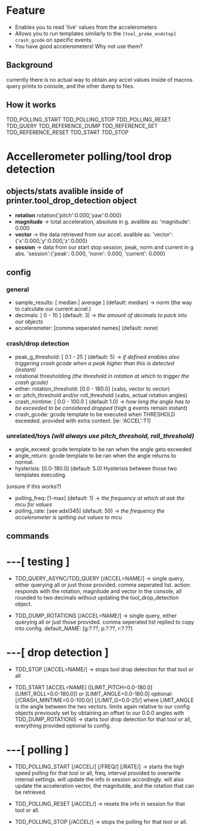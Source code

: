 # Feature

- Enables you to read 'live' values from the accelerometers
- Allows you to run templates similarly to the `[tool_probe_endstop]` `crash_gcode` on specific events.
- You have good accelerometers! Why not use them?

## Background

currently there is no actual way to obtain any accel values inside of macros. query prints to console, and the other dump to files.



## How it works

TDD_POLLING_START
TDD_POLLING_STOP
TDD_POLLING_RESET
TDD_QUERY
TDD_REFERENCE_DUMP
TDD_REFERENCE_SET
TDD_REFERENCE_RESET
TDD_START
TDD_STOP



# Accellerometer polling/tool drop detection

## objects/stats avalible inside of printer.tool_drop_detection object

- **rotation**
rotation{'pitch':0.000,'yaw':0.000}
- **magnitude** -> total acceleration, absolute in g. avalible as:
'magnitude': 0.000
- **vector** -> the data retrieved from our accel. avalible as:
'vector':{'x':0.000,'y':0.000,'z':0.000}
- **session** -> data from our start stop session, peak, norm and current in g abs.
'session':{'peak': 0.000, 'norm': 0.000, 'current': 0.000}

## config

### general
- sample_results: [ median | average ] (default: median) -> *norm* (the way to calculate our current accel.)
- decimals: [ 0 - 10 ] (default: 3) -> *the amount of decimals to pack into our objects*
- accelerometer: [comma seperated names] (default: none)

### crash/drop detection
- peak_g_threshold: [ 0.1 - 25 ] (default: 5) -> *if defined enables also triggering crash gcode when a peak higher than this is detected (instant)*
- rotational thresholding *(the threshold in rotation at which to trigger the crash gcode)*
 - either:  rotation_threshold: [0.0 - 180.0] (±abs, vector to vector)
 - or:      pitch_threshold and/or roll_threshold (±abs, actual rotation angles)
- crash_mintime: [ 0.0 - 100.0 ] (default 1.0) -> *how long the angle has to be exceeded to be considered dropped* (high g events remain instant)
- crash_gcode: gcode template to be executed when THRESHOLD exceeded. provided with extra context: [ie: 'ACCEL':T1]

### unrelated/toys *(will always use pitch_threshold, roll_threshold)*
- angle_exceed: gcode template to be ran when the angle gets exceeded
- angle_return: gcode template to be ran when the angle returns to normal.
- hysterisis: [0.0-180.0] (default: 5.0) Hysterisis between those two templates executing.

(unsure if this works?)
- polling_freq: [1-max] (default: 1) -> *the frequency at which at ask the mcu for values*
- polling_rate: [see adxl345] (default: 50) -> *the frequency the accelerometer is spitting out values to mcu*

## commands

# ---[ testing ]
 - TDD_QUERY_ASYNC/TDD_QUERY [/ACCEL=NAME/]
-> single query, either querying all or just those provided. comma seperated list.
action: responds with the rotation, magnitude and vector in the console,
all rounded to two decimals without updating the tool_drop_detection object.

 - TDD_DUMP_ROTATIONS [/ACCEL=NAME/]
-> single query, either querying all or just those provided. comma seperated list replied to copy into config.
default_$NAME$: [g:?.??, p:?.??, r:?.??]


# ---[ drop detection ]
 - TDD_STOP [/ACCEL=NAME/]
-> stops tool drop detection for that tool or all

 - TDD_START [ACCEL=NAME] ([LIMIT_PITCH=0.0-180.0] [LIMIT_ROLL=0.0-180.0]) or [LIMIT_ANGLE=0.0-180.0] optional: [/CRASH_MINTIME=0.0-100.0/] [/LIMIT_G=0.0-25/]
where LIMIT_ANGLE is the angle between the two vectors. limits again relative to our config objects previously set by obtaining an offset to our 0.0.0 angles with TDD_DUMP_ROTATIONS
-> starts tool drop detection for that tool or all, everything provided optional to config.

# ---[ polling ]
 - TDD_POLLING_START [/ACCEL/] [/FREQ/] [/RATE/]
-> starts the high speed polling for that tool or all, freq, interval provided to overwrite internal settings.
will update the info in session accordingly. 
will also update the acceleration vector, the magnitutde, and the rotation that can be retrieved.

 - TDD_POLLING_RESET [/ACCEL/]
-> resets the info in session for that tool or all.

 - TDD_POLLING_STOP [/ACCEL/]
-> stops the polling for that tool or all.

